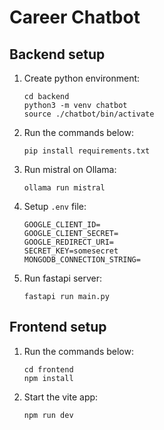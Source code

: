 # Career Chatbot
## Backend setup
1. Create python environment:
   ```
   cd backend
   python3 -m venv chatbot
   source ./chatbot/bin/activate
   ```
2. Run the commands below:
   ```
   pip install requirements.txt
   ```
3. Run mistral on Ollama:
   ```
   ollama run mistral
   ```
4. Setup `.env` file:
   ```
   GOOGLE_CLIENT_ID=
   GOOGLE_CLIENT_SECRET=
   GOOGLE_REDIRECT_URI=
   SECRET_KEY=somesecret
   MONGODB_CONNECTION_STRING=
   ```
5. Run fastapi server:
   ```
   fastapi run main.py
   ```
## Frontend setup
1. Run the commands below:
   ```
   cd frontend
   npm install
   ```
2. Start the vite app:
   ```
   npm run dev
   ```
